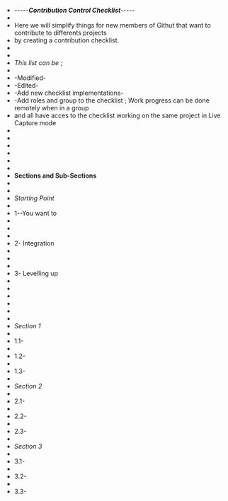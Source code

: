 +  -----**_Contribution Control Checklist_**-----
+
+ Here we will simplify things for new members of Githut that want to contribute to differents projects 
+ by creating a contribution checklist. 
+
+
+ *This list can be* ; 
+
+ -Modified- 
+ -Edited- 
+ -Add new checklist implementations- 
+ -Add roles and group to the checklist ; Work progress can be done remotely when in a group 
+ and all have acces to the checklist working on the same project in Live Capture mode
+
+
+
+
+
+
+ **Sections and Sub-Sections**
+
+
+ _Starting Point_
+
+ 1--You want to 
+
+
+
+ 2- Integration
+
+
+
+ 3- Levelling up
+
+
+
+
+
+
+ *Section 1*
+
+ 1.1- 
+
+ 1.2- 
+
+ 1.3-
+
+ *Section 2*
+
+ 2.1- 
+
+ 2.2- 
+
+ 2.3-
+
+ *Section 3*
+
+ 3.1- 
+
+ 3.2- 
+
+ 3.3-